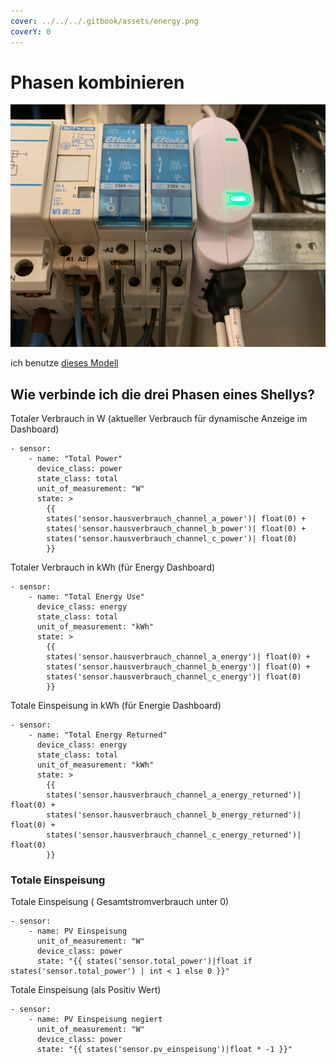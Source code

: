 ```yaml
---
cover: ../../../.gitbook/assets/energy.png
coverY: 0
---
```


# Phasen kombinieren

![](<../../../.gitbook/assets/image (8).png>)

ich benutze [dieses Modell](https://amzn.to/3RE9mQd)

## Wie verbinde ich die drei Phasen eines Shellys?

Totaler Verbrauch in W (aktueller Verbrauch für dynamische Anzeige im Dashboard)

```
- sensor:
    - name: "Total Power"
      device_class: power
      state_class: total
      unit_of_measurement: "W"
      state: >
        {{ 
        states('sensor.hausverbrauch_channel_a_power')| float(0) + 
        states('sensor.hausverbrauch_channel_b_power')| float(0) +
        states('sensor.hausverbrauch_channel_c_power')| float(0) 
        }}
```

Totaler Verbrauch in kWh (für Energy Dashboard)

```
- sensor:
    - name: "Total Energy Use"
      device_class: energy
      state_class: total
      unit_of_measurement: "kWh"
      state: >
        {{ 
        states('sensor.hausverbrauch_channel_a_energy')| float(0) + 
        states('sensor.hausverbrauch_channel_b_energy')| float(0) +
        states('sensor.hausverbrauch_channel_c_energy')| float(0) 
        }}
```

Totale Einspeisung in kWh (für Energie Dashboard)

```
- sensor:
    - name: "Total Energy Returned"
      device_class: energy
      state_class: total
      unit_of_measurement: "kWh"
      state: >
        {{ 
        states('sensor.hausverbrauch_channel_a_energy_returned')| float(0) + 
        states('sensor.hausverbrauch_channel_b_energy_returned')| float(0) +
        states('sensor.hausverbrauch_channel_c_energy_returned')| float(0) 
        }}
```

### Totale Einspeisung

Totale Einspeisung ( Gesamtstromverbrauch unter 0)

```
- sensor:
    - name: PV Einspeisung
      unit_of_measurement: "W"
      device_class: power
      state: "{{ states('sensor.total_power')|float if states('sensor.total_power') | int < 1 else 0 }}"
```

Totale Einspeisung (als Positiv Wert)

```
- sensor:
    - name: PV Einspeisung negiert
      unit_of_measurement: "W"
      device_class: power
      state: "{{ states('sensor.pv_einspeisung')|float * -1 }}"
```
